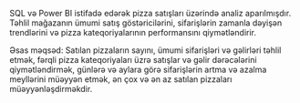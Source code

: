 SQL və Power BI istifadə edərək pizza satışları üzərində analiz aparılmışdır. Təhlil mağazanın ümumi satış göstəricilərini, sifarişlərin zamanla dəyişən trendlərini və pizza kateqoriyalarının performansını qiymətləndirir.

Əsas məqsəd:
Satılan pizzaların sayını, ümumi sifarişləri və gəlirləri təhlil etmək, fərqli pizza kateqoriyaları üzrə satışlar və gəlir dərəcələrini qiymətləndirmək, günlərə və aylara görə sifarişlərin artma və azalma meyllərini müəyyən etmək, ən çox və ən az satılan pizzaları müəyyənləşdirməkdir.
